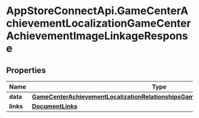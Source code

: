 # AppStoreConnectApi.GameCenterAchievementLocalizationGameCenterAchievementImageLinkageResponse

## Properties

Name | Type | Description | Notes
------------ | ------------- | ------------- | -------------
**data** | [**GameCenterAchievementLocalizationRelationshipsGameCenterAchievementImageData**](GameCenterAchievementLocalizationRelationshipsGameCenterAchievementImageData.md) |  | 
**links** | [**DocumentLinks**](DocumentLinks.md) |  | 



